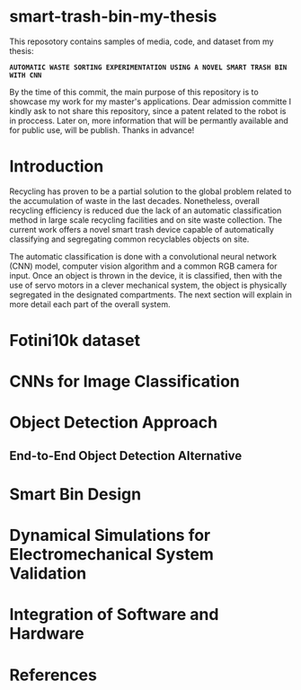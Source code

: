 # smart-trash-bin-my-thesis

This reposotory contains samples of media, code, and dataset from my thesis: 

**`AUTOMATIC WASTE SORTING EXPERIMENTATION USING A NOVEL SMART TRASH BIN WITH CNN`**

By the time of this commit, the main purpose of this repository is to showcase my work for my master's applications. Dear admission committe I kindly ask to not share this repository, since a patent related to the robot is in proccess. Later on, more information that will be permantly available and for public use, will be publish. Thanks in advance!

# Introduction 

Recycling has proven to be a partial solution to the global problem related to the accumulation of waste in the last decades. Nonetheless, overall recycling efficiency is reduced due the lack of an automatic classification method in large scale recycling facilities and on site waste collection. The current work offers a novel smart trash device capable of automatically classifying and segregating common recyclables objects on site. 

The automatic classification is done with a convolutional neural network (CNN) model, computer vision algorithm and a common RGB camera for input. Once an object is thrown in the device, it is classified, then with the use of servo motors in a clever mechanical system, the object is physically segregated in the designated compartments. The next section will explain in more detail each part of the overall system.

# Fotini10k dataset


# CNNs for Image Classification


# Object Detection Approach


## End-to-End Object Detection Alternative


# Smart Bin Design


# Dynamical Simulations for Electromechanical System Validation


# Integration of Software and Hardware


# References
